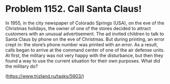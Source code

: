 # Problem 1152. Call Santa Claus!

In 1955, in the city newspaper of Colorado Springs (USA), on the eve of the Christmas holidays, the owner of one of the stores decided to attract customers with an unusual advertisement. The ad invited children to talk to Santa Claus by phone on the eve of Christmas. But during printing, an error crept in: the store’s phone number was printed with an error. As a result, calls began to arrive at the command center of one of the air defense units. At first, the military was not very happy with the disturbance, but then they found a way to use the current situation for their own purposes. What did the military do?

(https://www.trizland.ru/tasks/5603/)